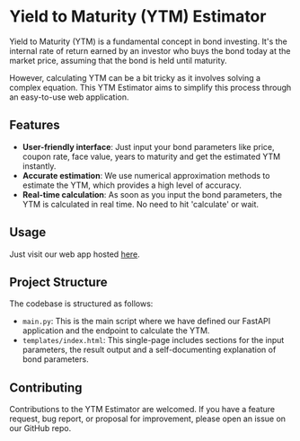 # Yield to Maturity (YTM) Estimator

Yield to Maturity (YTM) is a fundamental concept in bond investing. It's the internal rate of return earned by an investor who buys the bond today at the market price, assuming that the bond is held until maturity.

However, calculating YTM can be a bit tricky as it involves solving a complex equation. This YTM Estimator aims to simplify this process through an easy-to-use web application.

## Features
- **User-friendly interface**: Just input your bond parameters like price, coupon rate, face value, years to maturity and get the estimated YTM instantly.
- **Accurate estimation**: We use numerical approximation methods to estimate the YTM, which provides a high level of accuracy.
- **Real-time calculation**: As soon as you input the bond parameters, the YTM is calculated in real time. No need to hit 'calculate' or wait.

## Usage
Just visit our web app hosted [here](https://ytmestimator-1-z6391136.deta.app/).

## Project Structure
The codebase is structured as follows:
- `main.py`: This is the main script where we have defined our FastAPI application and the endpoint to calculate the YTM.
- `templates/index.html`: This single-page includes sections for the input parameters, the result output and a self-documenting explanation of bond parameters.

## Contributing
Contributions to the YTM Estimator are welcomed. If you have a feature request, bug report, or proposal for improvement, please open an issue on our GitHub repo.
